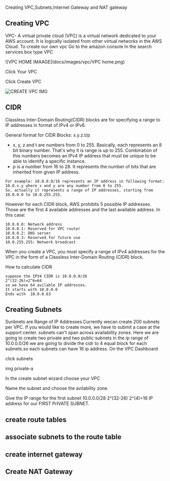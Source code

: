 Creating VPC,Subnets,Internet Gateway and NAT gateway

## Creating VPC
VPC- A virtual private cloud (VPC) is a virtual network dedicated to your AWS account. It is logically isolated from other virtual networks in the AWS Cloud.
To create our own vpc
Go to the amazon console
In the search services box  type VPC

![VPC HOME IMAAGE](docs/images/vpc/VPC home.png)

Click Your VPC

Click Create VPC

![CREATE VPC IMG]()

## CIDR
Classless Inter-Domain Routing(CIDR) blocks are for specifying a range to IP addresses in format of IPv4 or IPv6.

General format for CIDR Blocks: x.y.z.t/p
- x, y, z and t are numbers from 0 to 255. Basically, each represents an 8 bit binary number. That's why it is range is up to 255. Combination of this numbers becomes an IPv4 IP address that must be unique to be able to identify a specific instance. 
- p is a number from 16 to 28. It represents the number of bits that are inherited from given IP address.
~~~
For example: 10.0.0.0/16 represents an IP address in following format: 
10.0.x.y where x and y are any number from 0 to 255. 
So, actually it represents a range of IP addresses, starting from 10.0.0.0 to 10.0.255.255.
~~~
However for each CIDR block, AWS prohibits 5 possible IP addresses. Those are the first 4 available addresses and the last available address. In this case:
~~~
10.0.0.0: Network address
10.0.0.1: Reserved for VPC router
10.0.0.2: DNS server
10.0.0.3: Reserved for future use
10.0.255.255: Network broadcast 
~~~
When you create a VPC, you must specify a range of IPv4 addresses for the VPC in the form of a Classless Inter-Domain Routing (CIDR) block.

How to calculate CIDR 
~~~
suppose the IPV4 CIDR is 10.0.0.0/26
2^(32-26)=2^6=64 
so we have 64 avilable IP addresses.
It starts with 10.0.0.0
Ends with  10.0.0.63
~~~

## Creating Subnets
Sunbnets are Range of IP Addresses.Currently wecan create 200 subnets per VPC. If you would like to create more, we have to submit a case at the support center.
subnets can't span across availability zones.
Here we are going to create two private and two public subnets in the ip range of 10.0.0.0/26
we are going to divide the cidr to 4 equal block for each subnets.so each subnets can have 16 ip address.
On the VPC Dashboard

click subnets

img private-a

In the create subnet wizard choose your VPC

Name the subnet and choose the avilability zone.

Give the IP range for the first subnet
10.0.0.0/28
2^(32-28)
2^(4)=16 IP address for our FIRST PrIVATE SUBNET.




## create route tables
## associate subnets to the route table
## create internet gateway
## Create NAT Gateway
